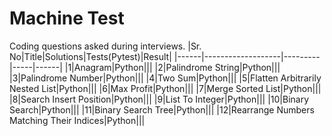 # Machine Test
Coding questions asked during interviews.
|Sr. No|Title|Solutions|Tests(Pytest)|Result|
|------|-------------------|---------|-----|------|
|1|Anagram|Python|||
|2|Palindrome String|Python|||
|3|Palindrome Number|Python|||
|4|Two Sum|Python|||
|5|Flatten Arbitrarily Nested List|Python|||
|6|Max Profit|Python|||
|7|Merge Sorted List|Python|||
|8|Search Insert Position|Python|||
|9|List To Integer|Python|||
|10|Binary Search|Python|||
|11|Binary Search Tree|Python|||
|12|Rearrange Numbers Matching Their Indices|Python|||
